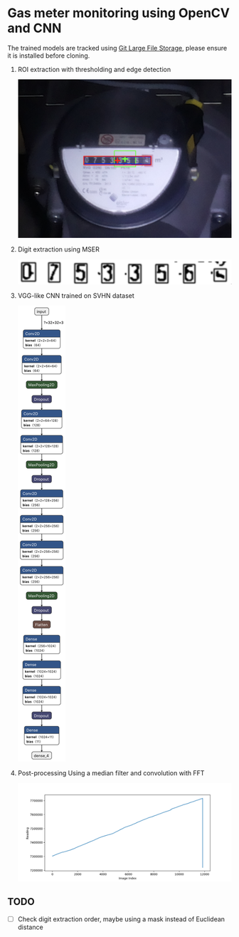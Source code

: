 # Gas meter monitoring using OpenCV and CNN

The trained models are tracked using [Git Large File Storage](https://git-lfs.github.com), please ensure it is installed before cloning.

1. ROI extraction with thresholding and edge detection

	![ROI extraction](/doc/roi.png)
	
1. Digit extraction using MSER 

	![Digit extraction](/doc/digits.png)

1. VGG-like CNN trained on SVHN dataset

	![Model](/doc/model.png)

1. Post-processing
	Using a median filter and convolution with FFT

	![Model](/doc/results.png)

## TODO

- [ ] Check digit extraction order, maybe using a mask instead of Euclidean distance
